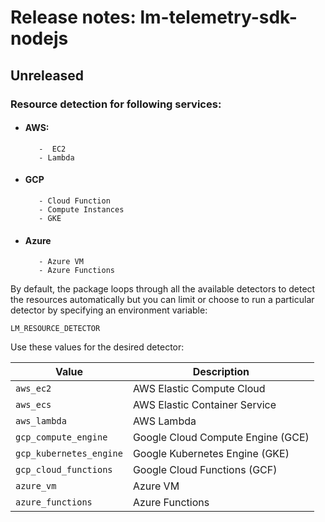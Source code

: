 # Release notes: lm-telemetry-sdk-nodejs

## Unreleased

 ### Resource detection for following services:
- #### AWS:
		 -  EC2
		 - Lambda
- #### GCP
		 - Cloud Function
		 - Compute Instances
		 - GKE
- #### Azure
		 - Azure VM
		 - Azure Functions
			 
By default, the package loops through all the available detectors to detect the resources automatically but you can limit or choose to run a particular detector by specifying an environment variable:

`LM_RESOURCE_DETECTOR`

Use these values for the desired detector:

| Value                     | Description|
|---------------------------|-------------------------------------|
| `aws_ec2`                 | AWS Elastic Compute Cloud |
| `aws_ecs`                 | AWS Elastic Container Service |
| `aws_lambda`              | AWS Lambda |
| `gcp_compute_engine`      | Google Cloud Compute Engine (GCE) |
| `gcp_kubernetes_engine`   | Google Kubernetes Engine (GKE) |
| `gcp_cloud_functions`     | Google Cloud Functions (GCF) |
| `azure_vm`								| Azure VM |
| `azure_functions`         | Azure Functions |
